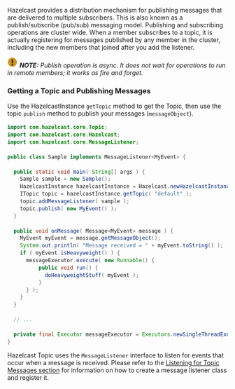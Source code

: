 

Hazelcast provides a distribution mechanism for publishing messages that are delivered to multiple subscribers. This is
also known as a publish/subscribe (pub/sub) messaging model. Publishing and subscribing operations are cluster wide.
When a member subscribes to a topic, it is actually registering for messages published by any member in the cluster,
including the new members that joined after you add the listener.

![image](../../images/NoteSmall.jpg) ***NOTE:*** *Publish operation is async. It does not wait for operations to run in
remote members; it works as fire and forget.*

### Getting a Topic and Publishing Messages

Use the HazelcastInstance `getTopic` method to get the Topic, then use the topic `publish` method to publish your messages (`messageObject`).

```java
import com.hazelcast.core.Topic;
import com.hazelcast.core.Hazelcast;
import com.hazelcast.core.MessageListener;

public class Sample implements MessageListener<MyEvent> {

  public static void main( String[] args ) {
    Sample sample = new Sample();
    HazelcastInstance hazelcastInstance = Hazelcast.newHazelcastInstance();
    ITopic topic = hazelcastInstance.getTopic( "default" );
    topic.addMessageListener( sample );
    topic.publish( new MyEvent() );
  }

  public void onMessage( Message<MyEvent> message ) {
    MyEvent myEvent = message.getMessageObject();
    System.out.println( "Message received = " + myEvent.toString() );
    if ( myEvent.isHeavyweight() ) {
      messageExecutor.execute( new Runnable() {
          public void run() {
            doHeavyweightStuff( myEvent );
          }
      } );
    }
  }

  // ...

  private final Executor messageExecutor = Executors.newSingleThreadExecutor();
}
```

Hazelcast Topic uses the `MessageListener` interface to listen for events that occur when a message is received. Please refer to the [Listening for Topic Messages section](/07_Distributed_Events/00_Event_Listener_for_Members/08_Listening_for_Topic_Messages.md) for information on how to create a message listener class and register it.


